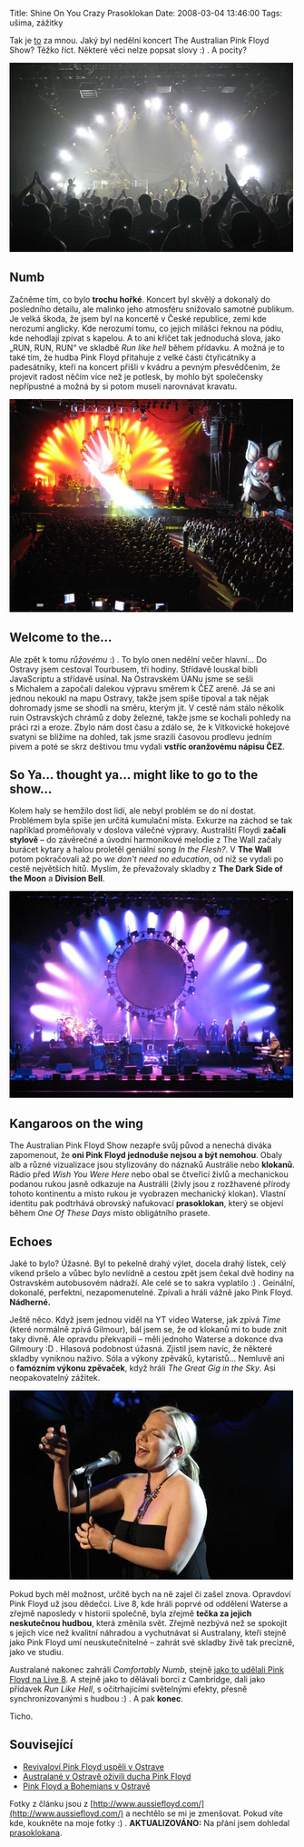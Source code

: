 Title: Shine On You Crazy Prasoklokan
Date: 2008-03-04 13:46:00
Tags: ušima, zážitky

Tak je [to](http://honzajavorek.cz/blog/the-australian-pink-floyd-show-v-ostrave) za mnou. Jaký byl nedělní koncert The Australian Pink Floyd Show? Těžko říct. Některé věci nelze popsat slovy :) . A pocity?

![obrázek](images/52.jpg)

## Numb

Začněme tím, co bylo **trochu hořké**. Koncert byl skvělý a dokonalý do posledního detailu, ale malinko jeho atmosféru snižovalo samotné publikum. Je velká škoda, že jsem byl na koncertě v České republice, zemi kde nerozumí anglicky. Kde nerozumí tomu, co jejich milášci řeknou na pódiu, kde nehodlají zpívat s kapelou. A to ani křičet tak jednoduchá slova, jako „RUN, RUN, RUN“ ve skladbě *Run like hell* během přídavku. A možná je to také tím, že hudba Pink Floyd přitahuje z velké části čtyřicátníky a padesátníky, kteří na koncert přišli v kvádru a pevným přesvědčením, že projevit radost něčím více než je potlesk, by mohlo být společensky nepřípustné a možná by si potom museli narovnávat kravatu.

![obrázek](images/53.jpg)

## Welcome to the…

Ale zpět k tomu *růžovému* :) . To bylo onen nedělní večer hlavní… Do Ostravy jsem cestoval Tourbusem, tři hodiny. Střídavě louskal bibli JavaScriptu a střídavě usínal. Na Ostravském ÚANu jsme se sešli s Michalem a započali dalekou výpravu směrem k ČEZ areně. Já se ani jednou nekoukl na mapu Ostravy, takže jsem spíše tipoval a tak nějak dohromady jsme se shodli na směru, kterým jít. V cestě nám stálo několik ruin Ostravských chrámů z doby železné, takže jsme se kochali pohledy na práci rzi a eroze. Zbylo nám dost času a zdálo se, že k Vítkovické hokejové svatyni se blížíme na dohled, tak jsme srazili časovou prodlevu jedním pivem a poté se skrz deštivou tmu vydali **vstříc oranžovému nápisu ČEZ**.

## So Ya… thought ya… might like to go to the show…

Kolem haly se hemžilo dost lidí, ale nebyl problém se do ní dostat. Problémem byla spíše jen určitá kumulační místa. Exkurze na záchod se tak například proměňovaly v doslova válečné výpravy. Australští Floydi **začali stylově** – do závěrečné a úvodní harmonikové melodie z The Wall začaly burácet kytary a halou proletěl geniální song *In the Flesh?*. V **The Wall** potom pokračovali až po *we don't need no education*, od níž se vydali po cestě největších hitů. Myslím, že převažovaly skladby z **The Dark Side of the Moon** a **Division Bell**.

![obrázek](images/50.jpg)

## Kangaroos on the wing

The Australian Pink Floyd Show nezapře svůj původ a nenechá diváka zapomenout, že **oni Pink Floyd jednoduše nejsou a být nemohou**. Obaly alb a různé vizualizace jsou stylizovány do náznaků Austrálie nebo **klokanů**. Rádio před *Wish You Were Here* nebo obal se čtveřicí živlů a mechanickou podanou rukou jasně odkazuje na Austrálii (živly jsou z rozžhavené přírody tohoto kontinentu a místo rukou je vyobrazen mechanický klokan). Vlastní identitu pak podtrhává obrovský nafukovací **prasoklokan**, který se objeví během *One Of These Days* místo obligátního prasete.

## Echoes

Jaké to bylo? Úžasné. Byl to pekelně drahý výlet, docela drahý lístek, celý víkend pršelo a vůbec bylo nevlídně a cestou zpět jsem čekal dvě hodiny na Ostravském autobusovém nádraží. Ale celé se to sakra vyplatilo :) . Geinální, dokonalé, perfektní, nezapomenutelné. Zpívali a hráli vážně jako Pink Floyd. **Nádherné.**

Ještě něco. Když jsem jednou viděl na YT video Waterse, jak zpívá *Time* (které normálně zpívá Gilmour), bál jsem se, že od klokanů mi to bude znít taky divně. Ale opravdu překvapili – měli jednoho Waterse a dokonce dva Gilmoury :D . Hlasová podobnost úžasná. Zjistil jsem navíc, že některé skladby vyniknou naživo. Sóla a výkony zpěváků, kytaristů… Nemluvě ani o **famózním výkonu zpěvaček**, když hráli *The Great Gig in the Sky*. Asi neopakovatelný zážitek.

![obrázek](images/51.jpg)

Pokud bych měl možnost, určitě bych na ně zajel či zašel znova. Opravdoví Pink Floyd už jsou dědečci. Live 8, kde hráli poprvé od oddělení Waterse a zřejmě naposledy v historii společně, byla zřejmě **tečka za jejich neskutečnou hudbou**, která změnila svět. Zřejmě nezbývá než se spokojit s jejich více než kvalitní náhradou a vychutnávat si Australany, kteří stejně jako Pink Floyd umí neuskutečnitelné – zahrát své skladby živě tak precizně, jako ve
studiu.

Australané nakonec zahráli *Comfortably Numb*, stejně [jako to udělali Pink Floyd na Live 8](http://www.youtube.com/watch?v=0wtiNzci1Wc). A stejně jako to dělávali borci z Cambridge, dali jako přídavek *Run Like Hell*, s očitrhajícími světelnými efekty, přesně synchronizovanými s hudbou :) . A pak **konec**.

Ticho.

## Související

-   [Revivaloví Pink Floyd uspěli v Ostrave](http://www.denik.cz/hudba/floyd_ostrava_20080303.html)
-   [Australané v Ostravě oživili ducha Pink Floyd](http://www.novinky.cz/clanek/134479-australane-v-ostrave-ozivili-ducha-pink-floyd.html)
-   [Pink Floyd a Bohemians v Ostravě](http://musicserver.cz/clanek/21579/Australian-Pink-Floyd-CEZ-Arena-Ostrava-2-3-2008/)

Fotky z článku jsou z [http://www.aussiefloyd.com/](http://www.aussiefloyd.com/) a nechtělo se mi je zmenšovat. Pokud víte kde, koukněte na moje fotky :) . **AKTUALIZOVÁNO:** Na přání jsem dohledal [prasoklokana](http://www.aussiefloyd.com/cgi-bin/emAlbum.cgi?c=show_image;p=London%20RAH%2006;i=12;in=London%20RAH%2006%20-%2013.jpg).